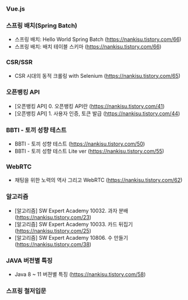 ### Vue.js

### 스프링 배치(Spring Batch)
- 스프링 배치: Hello World Spring Batch (https://nankisu.tistory.com/66)
- 스프링 배치: 배치 테이블 스키마 (https://nankisu.tistory.com/66)

### CSR/SSR
 - CSR 시대의 동적 크롤링 with Selenium (https://nankisu.tistory.com/65)

### 오픈뱅킹 API
 - [오픈뱅킹 API] 0. 오픈뱅킹 API란 (https://nankisu.tistory.com/41)
 - [오픈뱅킹 API] 1. 사용자 인증, 토큰 발급 (https://nankisu.tistory.com/44)

### BBTI - 토끼 성향 테스트
 - BBTI - 토끼 성향 테스트 (https://nankisu.tistory.com/50)
 - BBTI - 토끼 성향 테스트 Lite ver (https://nankisu.tistory.com/55)

### WebRTC
 - 채팅을 위한 노력의 역사 그리고 WebRTC (https://nankisu.tistory.com/62)

### 알고리즘
 - [알고리즘] SW Expert Academy 10032. 과자 분배 (https://nankisu.tistory.com/23)
 - [알고리즘] SW Expert Academy 10033. 카드 뒤집기 (https://nankisu.tistory.com/25)
 - [알고리즘] SW Expert Academy 10806. 수 만들기 (https://nankisu.tistory.com/38)

### JAVA 버전별 특징
 - Java 8 ~ 11 버젼별 특징 (https://nankisu.tistory.com/58)
 
### 스프링 철저입문
